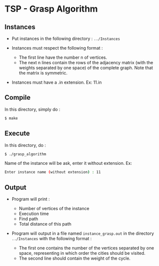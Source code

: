 # TSP - Grasp Algorithm

## Instances

 * Put instances in the following directory : `../Instances`
 
 * Instances must respect the following format :  
	- The first line have the number n of vertices.
	- The next n lines contain the rows of the adjacency matrix (with the weights separated by one space) of the complete graph. Note that the matrix is symmetric.
	
 * Instances must have a .in extension. 
	Ex: 11.in
	
	
## Compile

In this directory, simply do :
```bash
$ make
```

## Execute

In this directory, do :
```bash
$ ./grasp_algorithm
```
	

Name of the instance will be ask, enter it without extension. Ex: 
```bash
Enter instance name (without extension) : 11
```
	
## Output

 * Program will print : 
	- Number of vertices of the instance
	- Execution time
	- Find path
	- Total distance of this path
	
 * Program will output in a file named `instance_grasp.out` in the directory `../Instances` with the following format :
	- The first one contains the number of the vertices separated by one space, representing in which order the cities should be visited.
	- The second line should contain the weight of the cycle.
